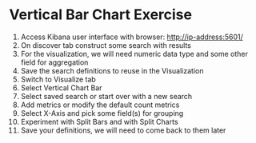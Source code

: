 # Vertical Bar Chart Exercise

1. Access Kibana user interface with browser: [http://ip-address:5601/](http://ip-address:5601/)
2. On discover tab construct some search with results
3. For the visualization, we will need numeric data type and some other field for aggregation
4. Save the search definitions to reuse in the Visualization
5. Switch to Visualize tab
6. Select Vertical Chart Bar
7. Select saved search or start over with a new search
8. Add metrics or modify the default count metrics
9. Select X-Axis and pick some field\(s\) for grouping
10. Experiment with Split Bars and with Split Charts
11. Save your definitions, we will need to come back to them later



